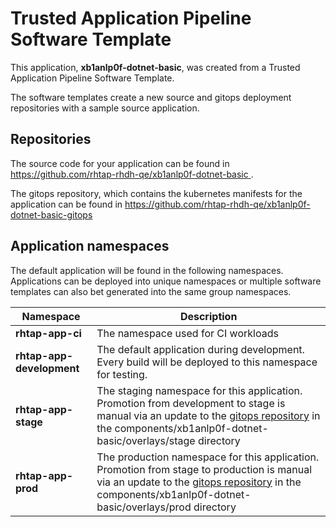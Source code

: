 # Trusted Application Pipeline Software Template

This application, **xb1anlp0f-dotnet-basic**, was created from a Trusted Application Pipeline Software Template.

The software templates create a new source and gitops deployment repositories with a sample source application. 

## Repositories

The source code for your application can be found in [https://github.com/rhtap-rhdh-qe/xb1anlp0f-dotnet-basic ](https://github.com/rhtap-rhdh-qe/xb1anlp0f-dotnet-basic ).
 
The gitops repository, which contains the kubernetes manifests for the application can be found in 
[https://github.com/rhtap-rhdh-qe/xb1anlp0f-dotnet-basic-gitops ](https://github.com/rhtap-rhdh-qe/xb1anlp0f-dotnet-basic-gitops ) 

## Application namespaces 

The default application will be found in the following namespaces. Applications can be deployed into unique namespaces or multiple software templates can also bet generated into the same group namespaces.  

|  Namespace   |  Description   |  
| -------- | -------- |
| **rhtap-app-ci** | The namespace used for CI workloads |
| **rhtap-app-development** | The default application during development. Every build will be deployed to this namespace for testing. |
| **rhtap-app-stage** | The staging namespace for this application. Promotion from development to stage is manual via an update to the [gitops repository](https://github.com/rhtap-rhdh-qe/xb1anlp0f-dotnet-basic-gitops ) in the components/xb1anlp0f-dotnet-basic/overlays/stage directory |
| **rhtap-app-prod** | The production namespace for this application. Promotion from stage to production is manual via an update to the [gitops repository](https://github.com/rhtap-rhdh-qe/xb1anlp0f-dotnet-basic-gitops ) in the components/xb1anlp0f-dotnet-basic/overlays/prod directory |